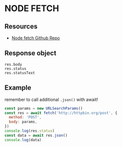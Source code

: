 # NODE FETCH

## Resources

- [Node fetch Github Repo](https://github.com/bitinn/node-fetch)

## Response object

```
res.body
res.status
res.statusText
```

## Example

remember to call additional `.json()` with await!

```javascript
const params = new URLSearchParams()
const res = await fetch('http://httpbin.org/post', {
  method: 'POST',
  body: params,
})
console.log(res.status)
const data = await res.json()
console.log(data)
```
